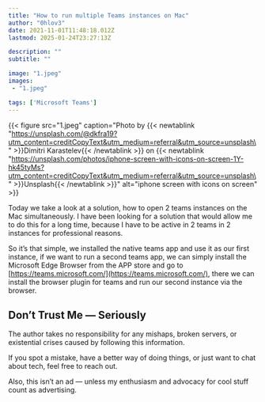 ```yaml
---
title: "How to run multiple Teams instances on Mac"
author: "0hlov3"
date: 2021-11-01T11:48:18.012Z
lastmod: 2025-01-24T23:27:13Z

description: ""
subtitle: ""

image: "1.jpeg" 
images:
 - "1.jpeg"

tags: ['Microsoft Teams']
---
```

{{< figure src="1.jpeg" caption="Photo by {{< newtablink \"https://unsplash.com/@dkfra19?utm_content=creditCopyText&utm_medium=referral&utm_source=unsplash\" >}}Dimitri Karastelev{{< /newtablink >}} on {{< newtablink \"https://unsplash.com/photos/iphone-screen-with-icons-on-screen-1Y-hk45tyMs?utm_content=creditCopyText&utm_medium=referral&utm_source=unsplash\" >}}Unsplash{{< /newtablink >}}" alt="iphone screen with icons on screen" >}}

Today we take a look at a solution, how to open 2 teams instances on the Mac simultaneously. I have been looking for a solution that would allow me to do this for a long time, because I have to be active in 2 teams in 2 instances for professional reasons.

So it’s that simple, we installed the native teams app and use it as our first instance, if we want to run a second teams app, we can simply install the Microsoft Edge Browser from the APP store and go to [https://teams.microsoft.com/](https://teams.microsoft.com/), there we can install the browser plugin for teams and run our second instance via the browser.

## Don’t Trust Me — Seriously

The author takes no responsibility for any mishaps, broken servers, or existential crises caused by following this information.

If you spot a mistake, have a better way of doing things, or just want to chat about tech, feel free to reach out.

Also, this isn’t an ad — unless my enthusiasm and advocacy for cool stuff count as advertising.